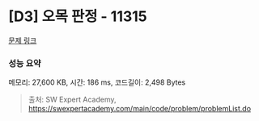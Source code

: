 # [D3] 오목 판정 - 11315 

[문제 링크](https://swexpertacademy.com/main/code/problem/problemDetail.do?contestProbId=AXaSUPYqPYMDFASQ) 

### 성능 요약

메모리: 27,600 KB, 시간: 186 ms, 코드길이: 2,498 Bytes



> 출처: SW Expert Academy, https://swexpertacademy.com/main/code/problem/problemList.do
